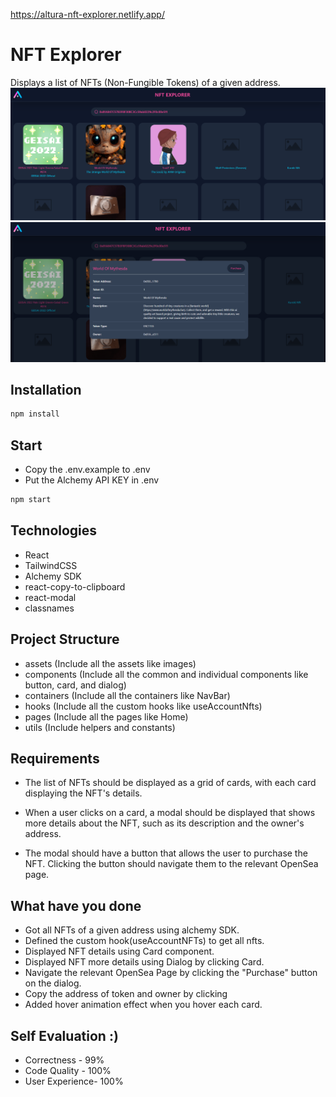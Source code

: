 https://altura-nft-explorer.netlify.app/

# NFT Explorer

Displays a list of NFTs (Non-Fungible Tokens) of a given address.
![Grid Card](https://github.com/bingo526/NFTExplorer/blob/master/screenshots/screenshots_1.png)
![Dialog](https://github.com/bingo526/NFTExplorer/blob/master/screenshots/screenshots_2.png)

## Installation

```bash
npm install
```

## Start

- Copy the .env.example to .env
- Put the Alchemy API KEY in .env

```bash
npm start
```

## Technologies

- React
- TailwindCSS
- Alchemy SDK
- react-copy-to-clipboard
- react-modal
- classnames

## Project Structure

- assets (Include all the assets like images)
- components (Include all the common and individual components like button, card, and dialog)
- containers (Include all the containers like NavBar)
- hooks (Include all the custom hooks like useAccountNfts)
- pages (Include all the pages like Home)
- utils (Include helpers and constants)

## Requirements

- The list of NFTs should be displayed as a grid of cards, with each card displaying the
  NFT's details.

- When a user clicks on a card, a modal should be displayed that shows more details
  about the NFT, such as its description and the owner's address.

- The modal should have a button that allows the user to purchase the NFT. Clicking
  the button should navigate them to the relevant OpenSea page.

## What have you done

- Got all NFTs of a given address using alchemy SDK.
- Defined the custom hook(useAccountNFTs) to get all nfts.
- Displayed NFT details using Card component.
- Displayed NFT more details using Dialog by clicking Card.
- Navigate the relevant OpenSea Page by clicking the "Purchase" button on the dialog.
- Copy the address of token and owner by clicking
- Added hover animation effect when you hover each card.

## Self Evaluation :)

- Correctness - 99%
- Code Quality - 100%
- User Experience- 100%
